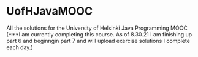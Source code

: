 # UofHJavaMOOC
All the solutions for the University of Helsinki Java Programming MOOC (***I am currently completing this course.  As of 8.30.21 I am finishing up part 6 and beginngin part 7 and will upload exercise solutions I complete each day.)
